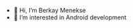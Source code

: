 - 👋 Hi, I’m Berkay Menekse
- 👀 I’m interested in Android development

<!---
berkaymenekse/berkaymenekse is a ✨ special ✨ repository because its `README.md` (this file) appears on your GitHub profile.
You can click the Preview link to take a look at your changes.
--->
